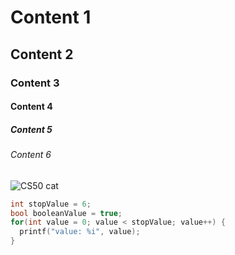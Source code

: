 # Content 1
## Content 2
### Content 3
#### Content 4
##### Content 5
###### Content 6
![CS50 cat](https://yt3.googleusercontent.com/ytc/AIdro_m7MWMBm4PynPndRMCxUEfNcU9Eufkk5ZkYI5RNjPchQ_c=s900-c-k-c0x00ffffff-no-rj)
```c
int stopValue = 6;
bool booleanValue = true;
for(int value = 0; value < stopValue; value++) {
  printf("value: %i", value);
}
```
